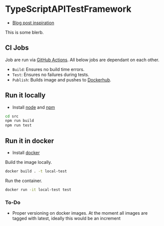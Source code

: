 # TypeScriptAPITestFramework

- [Blog post inspiration](https://sylvain.pontoreau.com/2018/04/30/typescript-cucumber-getting-started)

This is some blerb.
## CI Jobs

Job are run via [GitHub Actions](https://github.com/features/actions). All below jobs are dependant on each other.

- ```Build```: Ensures no build time errors.
- ```Test```: Ensures no failures during tests.
- ```Publish```: Builds image and pushes to [Dockerhub](https://hub.docker.com/).

## Run it locally

- Install [node](https://nodejs.org/en/download/) and [npm](https://www.npmjs.com/)

```bash
cd src
npm run build
npm run test
```

## Run it in docker

- Install [docker](https://www.docker.com/products/docker-desktop)

Build the image locally.

```bash
docker build . -t local-test 
```

Run the container.

```bash
docker run -it local-test test 
```

### To-Do

- Proper versioning on docker images. At the moment all images are tagged with latest, ideally this would be an increment